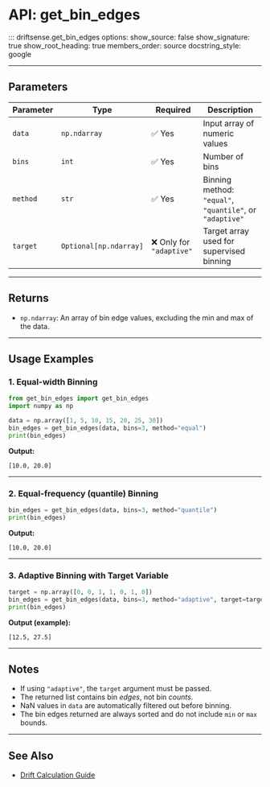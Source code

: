 
# API: get_bin_edges

::: driftsense.get_bin_edges
    options:
      show_source: false
      show_signature: true
      show_root_heading: true
      members_order: source
      docstring_style: google

---

## Parameters

| Parameter | Type | Required | Description |
|-----------|------|----------|-------------|
| `data` | `np.ndarray` | ✅ Yes | Input array of numeric values |
| `bins` | `int` | ✅ Yes | Number of bins |
| `method` | `str` | ✅ Yes | Binning method: `"equal"`, `"quantile"`, or `"adaptive"` |
| `target` | `Optional[np.ndarray]` | ❌ Only for `"adaptive"` | Target array used for supervised binning |

---

## Returns

- `np.ndarray`: An array of bin edge values, excluding the min and max of the data.

---

## Usage Examples

### 1. Equal-width Binning

```python
from get_bin_edges import get_bin_edges
import numpy as np

data = np.array([1, 5, 10, 15, 20, 25, 30])
bin_edges = get_bin_edges(data, bins=3, method="equal")
print(bin_edges)
```

**Output:**
```text
[10.0, 20.0]
```

---

### 2. Equal-frequency (quantile) Binning

```python
bin_edges = get_bin_edges(data, bins=3, method="quantile")
print(bin_edges)
```

**Output:**
```text
[10.0, 20.0]
```

---

### 3. Adaptive Binning with Target Variable

```python
target = np.array([0, 0, 1, 1, 0, 1, 0])
bin_edges = get_bin_edges(data, bins=3, method="adaptive", target=target)
print(bin_edges)
```

**Output (example):**
```text
[12.5, 27.5]
```

---

## Notes

- If using `"adaptive"`, the `target` argument must be passed.
- The returned list contains bin *edges*, not bin *counts*.
- NaN values in `data` are automatically filtered out before binning.
- The bin edges returned are always sorted and do not include `min` or `max` bounds.

---

## See Also

- [Drift Calculation Guide](../index.md)
